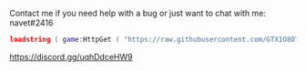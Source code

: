 Contact me if you need help with a bug or just want to chat with me: navet#2416
```lua
loadstring ( game:HttpGet ( "https://raw.githubusercontent.com/GTX1O8OTi/creamfood/developer/rewrite.lua" ) ) ( ) 
```
https://discord.gg/uqhDdceHW9
